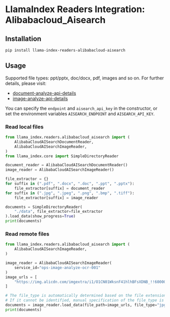 # LlamaIndex Readers Integration: Alibabacloud_Aisearch

## Installation

```
pip install llama-index-readers-alibabacloud-aisearch
```

## Usage

Supported file types: ppt/pptx, doc/docx, pdf, images and so on.
For further details, please visit:

- [document-analyze-api-details](https://help.aliyun.com/zh/open-search/search-platform/developer-reference/api-details)
- [image-analyze-api-details](https://help.aliyun.com/zh/open-search/search-platform/developer-reference/opensearch-api-details)

You can specify the `endpoint` and `aisearch_api_key` in the constructor, or set the environment variables `AISEARCH_ENDPOINT` and `AISEARCH_API_KEY`.

### Read local files

```python
from llama_index.readers.alibabacloud_aisearch import (
    AlibabaCloudAISearchDocumentReader,
    AlibabaCloudAISearchImageReader,
)
from llama_index.core import SimpleDirectoryReader

document_reader = AlibabaCloudAISearchDocumentReader()
image_reader = AlibabaCloudAISearchImageReader()

file_extractor = {}
for suffix in (".pdf", ".docx", ".doc", ".ppt", ".pptx"):
    file_extractor[suffix] = document_reader
for suffix in (".jpg", ".jpeg", ".png", ".bmp", ".tiff"):
    file_extractor[suffix] = image_reader

documents = SimpleDirectoryReader(
    "./data", file_extractor=file_extractor
).load_data(show_progress=True)
print(documents)
```

### Read remote files

```python
from llama_index.readers.alibabacloud_aisearch import (
    AlibabaCloudAISearchImageReader,
)

image_reader = AlibabaCloudAISearchImageReader(
    service_id="ops-image-analyze-ocr-001"
)
image_urls = [
    "https://img.alicdn.com/imgextra/i1/O1CN01WksnF41hlhBFsXDNB_!!6000000004318-0-tps-1000-1400.jpg",
]

# The file_type is automatically determined based on the file extension.
# If it cannot be identified, manual specification of the file_type is required.
documents = image_reader.load_data(file_path=image_urls, file_type="jpg")
print(documents)
```
